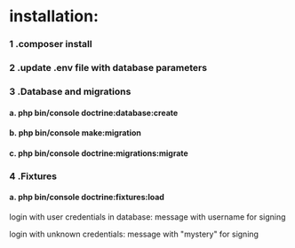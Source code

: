 # installation:
### 1 .composer install
### 2 .update .env file with database parameters 
### 3 .Database and migrations
#### a. php bin/console doctrine:database:create
#### b. php bin/console make:migration
#### c. php bin/console doctrine:migrations:migrate
### 4 .Fixtures
#### a. php bin/console doctrine:fixtures:load

login with user credentials in database:
message with username for signing

login with unknown credentials:
message with "mystery" for signing
